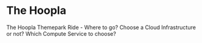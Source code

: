 The Hoopla
==========

The Hoopla Themepark Ride - Where to go? Choose a Cloud Infrastructure or not? Which Compute Service to choose?
